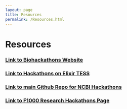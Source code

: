 ```yaml
---
layout: page
title: Resources
permalink: /Resources.html
---
```


# Resources

### <a href="http://biohackathon.org/">Link to Biohackathons Website</a>

### <a href="https://tess.elixir-europe.org/search?utf8=%E2%9C%93&q=hackathon">Link to Hackathons on Elixir TESS</a>

### <a href="https://github.com/NCBI-Hackathons">Link to main Github Repo for NCBI Hackathons</a>

### <a href="https://f1000research.com/search?q=hackathons">Link to F1000 Research Hackathons Page</a>
